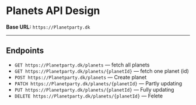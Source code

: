 # Planets API Design

**Base URL:** `https://Planetparty.dk`

---

## Endpoints

* `GET https://Planetparty.dk/planets` — fetch all planets
* `GET https://Planetparty.dk/planets/{planetId}` — fetch one planet (id)
* `POST https://Planetparty.dk/planets` — Create planet
* `PATCH https://Planetparty.dk/planets/{planetId}` — Partly updating
* `PUT https://Planetparty.dk/planets/{planetId}` — Fully updating
* `DELETE https://Planetparty.dk/planets/{planetId}` — Felete
